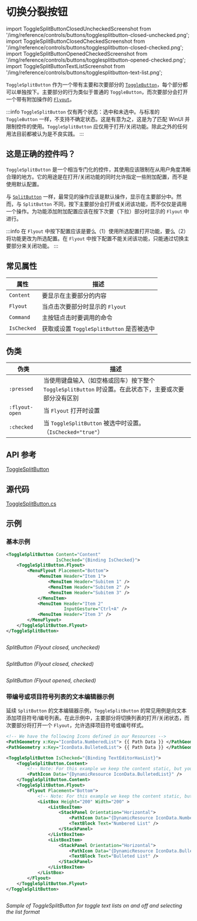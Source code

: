 # 切换分裂按钮

import ToggleSplitButtonClosedUncheckedScreenshot from '/img/reference/controls/buttons/togglesplitbutton-closed-unchecked.png';
import ToggleSplitButtonClosedCheckedScreenshot from '/img/reference/controls/buttons/togglesplitbutton-closed-checked.png';
import ToggleSplitButtonOpenedCheckedScreenshot from '/img/reference/controls/buttons/togglesplitbutton-opened-checked.png';
import ToggleSplitButtonTextListScreenshot from '/img/reference/controls/buttons/togglesplitbutton-text-list.png';

`ToggleSplitButton` 作为一个带有主要和次要部分的 [`ToggleButton`](togglebutton)，每个部分都可以单独按下。主要部分的行为类似于普通的 `ToggleButton`，而次要部分会打开一个带有附加操作的 [`Flyout`](../flyouts)。

:::info
`ToggleSplitButton` 仅有两个状态：选中和未选中。与标准的 `ToggleButton` 一样，不支持不确定状态。这是有意为之，这是为了匹配 WinUI 并限制控件的使用。`ToggleSplitButton` 应仅用于打开/关闭功能。除此之外的任何用法目前都被认为是不良实践。
:::

## 这是正确的控件吗？

`ToggleSplitButton` 是一个相当专门化的控件，其使用应该限制在从用户角度清晰合理的地方。它的用途是在打开/关闭功能的同时允许指定一些附加配置，而不是使用默认配置。

与 [`SplitButton`](../buttons/splitbutton) 一样，最常见的操作应该是默认操作，显示在主要部分中。然而，与 `SplitButton` 不同，按下主要部分会打开或关闭该功能，而不仅仅是调用一个操作。为功能添加附加配置应该在按下次要（下拉）部分时显示的 `Flyout` 中进行。

:::info
在 `Flyout` 中按下配置应该是要么（1）使用所选配置打开功能，要么（2）将功能更改为所选配置。在 `Flyout` 中按下配置不能关闭该功能，只能通过切换主要部分来关闭功能。
:::

## 常见属性

| 属性          | 描述                              |
|-------------|---------------------------------|
| `Content`   | 要显示在主要部分的内容                     |
| `Flyout`    | 当点击次要部分时显示的 `Flyout`            |
| `Command`   | 主按钮点击时要调用的命令                    |
| `IsChecked` | 获取或设置 `ToggleSplitButton` 是否被选中 |

## 伪类

| 伪类             | 描述                                                            |
|----------------|---------------------------------------------------------------|
| `:pressed`     | 当使用键盘输入（如空格或回车）按下整个 `ToggleSplitButton` 时设置。在此状态下，主要或次要部分没有区别 |
| `:flyout-open` | 当 `Flyout` 打开时设置                                              |
| `:checked`     | 当 `ToggleSplitButton` 被选中时设置。（`IsChecked="true"`）             |

## API 参考

[ToggleSplitButton](http://reference.avaloniaui.net/api/Avalonia.Controls/ToggleSplitButton/)

## 源代码

[ToggleSplitButton.cs](https://github.com/AvaloniaUI/Avalonia/blob/master/src/Avalonia.Controls/SplitButton/ToggleSplitButton.cs)

## 示例

### 基本示例

```xml
<ToggleSplitButton Content="Content"
                   IsChecked="{Binding IsChecked}">
    <ToggleSplitButton.Flyout>
        <MenuFlyout Placement="Bottom">
            <MenuItem Header="Item 1">
                <MenuItem Header="Subitem 1" />
                <MenuItem Header="Subitem 2" />
                <MenuItem Header="Subitem 3" />
            </MenuItem>
            <MenuItem Header="Item 2"
                      InputGesture="Ctrl+A" />
            <MenuItem Header="Item 3" />
        </MenuFlyout>
    </ToggleSplitButton.Flyout>
</ToggleSplitButton>
```

<img src={ToggleSplitButtonClosedUncheckedScreenshot} alt=""/>

_SplitButton (Flyout closed, unchecked)_

<img src={ToggleSplitButtonClosedCheckedScreenshot} alt=""/>

_SplitButton (Flyout closed, checked)_

<img src={ToggleSplitButtonOpenedCheckedScreenshot} alt=""/>

_SplitButton (Flyout opened, checked)_

### 带编号或项目符号列表的文本编辑器示例

延续 `SplitButton` 的文本编辑器示例，`ToggleSplitButton` 的常见用例是向文本添加项目符号/编号列表。在此示例中，主要部分将切换列表的打开/关闭状态，而次要部分将打开一个 `Flyout`，允许选择项目符号或编号样式。

```xml
<!-- We have the following Icons defined in our Resources -->
<PathGeometry x:Key="IconData.NumberedList"> {{ Path Data }} </PathGeometry>
<PathGeometry x:Key="IconData.BulletedList"> {{ Path Data }} </PathGeometry>
```

```xml
<ToggleSplitButton IsChecked="{Binding TextEditorHasList}">
    <ToggleSplitButton.Content>
        <!-- Note: For this example we keep the content static, but you can use dynamic content -->
        <PathIcon Data="{DynamicResource IconData.BulletedList}" />
    </ToggleSplitButton.Content>
    <ToggleSplitButton.Flyout>
        <Flyout Placement="Bottom">
            <!-- Note: For this example we keep the content static, but you can use dynamic content -->
            <ListBox Height="200" Width="200" >
                <ListBoxItem>
                    <StackPanel Orientation="Horizontal">
                        <PathIcon Data="{DynamicResource IconData.NumberedList}" />
                        <TextBlock Text="Numbered List" />
                    </StackPanel>
                </ListBoxItem>
                <ListBoxItem>
                    <StackPanel Orientation="Horizontal">
                        <PathIcon Data="{DynamicResource IconData.BulletedList}" />
                        <TextBlock Text="Bulleted List" />
                    </StackPanel>
                </ListBoxItem>
            </ListBox>
        </Flyout>
    </ToggleSplitButton.Flyout>
</ToggleSplitButton>
```

<img src={ToggleSplitButtonTextListScreenshot} alt=""/>

_Sample of ToggleSplitButton for toggle text lists on and off and selecting the list format_
